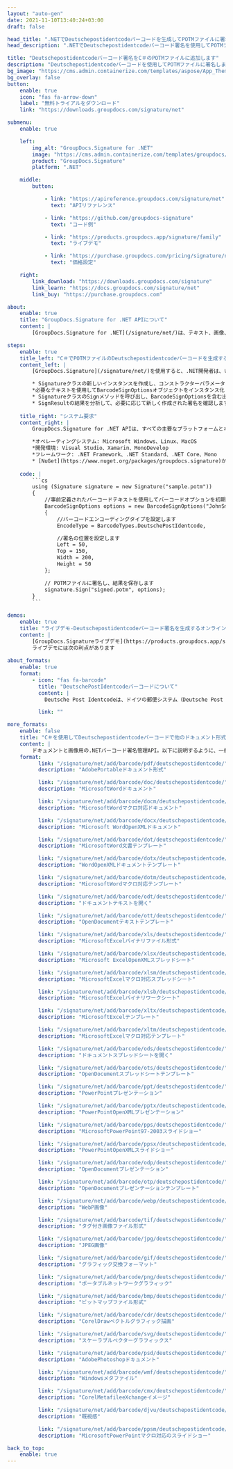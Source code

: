```yaml
---
layout: "auto-gen"
date: 2021-11-10T13:40:24+03:00
draft: false

head_title: ".NETでDeutschepostidentcodeバーコードを生成してPOTMファイルに署名する|署名文書"
head_description: ".NETでDeutschepostidentcodeバーコード署名を使用してPOTMファイルに署名する-人気のあるビジネスドキュメントや画像ファイル形式にバーコードを追加する."

title: "Deutschepostidentcodeバーコード署名をC＃のPOTMファイルに追加します"
description: "Deutschepostidentcodeバーコードを使用してPOTMファイルに署名します。署名プロパティを操作し、ニーズに合ったドキュメント内で高度な署名オプションを設定します."
bg_image: "https://cms.admin.containerize.com/templates/aspose/App_Themes/V3/images/bg/header1.png"
bg_overlay: false
button:
    enable: true
    icon: "fas fa-arrow-down"
    label: "無料トライアルをダウンロード"
    link: "https://downloads.groupdocs.com/signature/net"

submenu:
    enable: true

    left:
        img_alt: "GroupDocs.Signature for .NET"
        image: "https://cms.admin.containerize.com/templates/groupdocs/images/product-logos/90x90-noborder/groupdocs-signature-net.png"
        product: "GroupDocs.Signature"
        platform: ".NET"

    middle:
        button:

            - link: "https://apireference.groupdocs.com/signature/net"
              text: "APIリファレンス"

            - link: "https://github.com/groupdocs-signature"
              text: "コード例"

            - link: "https://products.groupdocs.app/signature/family"
              text: "ライブデモ"

            - link: "https://purchase.groupdocs.com/pricing/signature/net"
              text: "価格設定"

    right:
        link_download: "https://downloads.groupdocs.com/signature"
        link_learn: "https://docs.groupdocs.com/signature/net"
        link_buy: "https://purchase.groupdocs.com"

about:
    enable: true
    title: "GroupDocs.Signature for .NET APIについて"
    content: |
        [GroupDocs.Signature for .NET](/signature/net/)は、テキスト、画像、バーコード、スタンプ、フォームフィールド、QRコード、メタデータなどのさまざまな署名タイプを使用してデジタルドキュメントに電子署名するネイティブ.NETAPIです。ユーザーは、PDF、Microsoft Word、Excelワークシート、PowerPointプレゼンテーション、Adobe Photoshop、メタファイル、および画像ファイル形式内のデジタル署名を追加、編集、検証、削除、および検索でき、必要に応じて署名プロパティをカスタマイズするための追加サポートがあります。

steps:
    enable: true
    title_left: "C＃でPOTMファイルのDeutschepostidentcodeバーコードを生成する方法"
    content_left: |
        [GroupDocs.Signature](/signature/net/)を使用すると、.NET開発者は、いくつかの簡単な手順を実行することで、アプリケーション内のPOTMファイルにDeutschepostidentcodeバーコードを簡単に追加できます。

        * Signatureクラスの新しいインスタンスを作成し、コンストラクターパラメーターとしてソースPOTMドキュメントパスを渡します。
        *必要なテキストを使用してBarcodeSignOptionsオブジェクトをインスタンス化し、EncodeTypeプロパティをDeutschePostIdentcodeに設定します。
        * SignatureクラスのSignメソッドを呼び出し、BarcodeSignOptionsを含む出力POTMファイル名を渡します。
        * SignResultの結果を分析して、必要に応じて新しく作成された署名を確認します。
        
    title_right: "システム要求"
    content_right: |
        GroupDocs.Signature for .NET APIは、すべての主要なプラットフォームとオペレーティングシステムでサポートされています。以下のコードを実行する前に、システムに次の前提条件がインストールされていることを確認してください。

        *オペレーティングシステム: Microsoft Windows、Linux、MacOS
        *開発環境: Visual Studio、Xamarin、MonoDevelop
        *フレームワーク: .NET Framework、.NET Standard、.NET Core、Mono
        * [NuGet](https://www.nuget.org/packages/groupdocs.signature)からGroupDocs.Signaturefor.NETの最新バージョンをダウンロードします
        
    code: |
        ```cs
        using (Signature signature = new Signature("sample.potm"))
        {
            //事前定義されたバーコードテキストを使用してバーコードオプションを初期化します
            BarcodeSignOptions options = new BarcodeSignOptions("JohnSmith")
            {
                //バーコードエンコーディングタイプを設定します
                EncodeType = BarcodeTypes.DeutschePostIdentcode,

                //署名の位置を設定します
                Left = 50,
                Top = 150,
                Width = 200,
                Height = 50
            };

            // POTMファイルに署名し、結果を保存します 
            signature.Sign("signed.potm", options);
        }
        ```
        
demos:
    enable: true
    title: "ライブデモ-Deutschepostidentcodeバーコード署名を生成するオンラインアプリ"
    content: |
        [GroupDocs.Signatureライブデモ](https://products.groupdocs.app/signature/family)サイトにアクセスして、今すぐDeutschepostidentcodeバーコードをPOTMファイルに追加します。  
        ライブデモには次の利点があります
        
about_formats:
    enable: true
    format:
        - icon: "fas fa-barcode"
          title: "DeutschePostIdentcodeバーコードについて"
          content: |
            Deutsche Post Identcodeは、ドイツの郵便システム（Deutsche Post AG [DHL]）によってメールルーティングに使用されます。これは、Interleaved 2of5シンボル体系の変形です。チェックディジットのみが異なります。

          link: ""

more_formats:
    enable: false
    title: "C＃を使用してDeutschepostidentcodeバーコードで他のドキュメント形式に署名する"
    content: |
        ドキュメントと画像用の.NETバーコード署名管理API。以下に説明するように、一般的なファイル形式のいくつかにバーコード署名を追加します。
    format: 
          link: "/signature/net/add/barcode/pdf/deutschepostidentcode/"
          description: "AdobePortableドキュメント形式"

          link: "/signature/net/add/barcode/doc/deutschepostidentcode/"
          description: "MicrosoftWordドキュメント"

          link: "/signature/net/add/barcode/docm/deutschepostidentcode/"
          description: "MicrosoftWordマクロ対応ドキュメント"

          link: "/signature/net/add/barcode/docx/deutschepostidentcode/"
          description: "Microsoft WordOpenXMLドキュメント"

          link: "/signature/net/add/barcode/dot/deutschepostidentcode/"
          description: "MicrosoftWord文書テンプレート"

          link: "/signature/net/add/barcode/dotx/deutschepostidentcode/"
          description: "WordOpenXMLドキュメントテンプレート"

          link: "/signature/net/add/barcode/dotm/deutschepostidentcode/"
          description: "MicrosoftWordマクロ対応テンプレート"       

          link: "/signature/net/add/barcode/odt/deutschepostidentcode/"
          description: "ドキュメントテキストを開く"

          link: "/signature/net/add/barcode/ott/deutschepostidentcode/"
          description: "OpenDocumentテキストテンプレート"

          link: "/signature/net/add/barcode/xls/deutschepostidentcode/"
          description: "MicrosoftExcelバイナリファイル形式"

          link: "/signature/net/add/barcode/xlsx/deutschepostidentcode/"
          description: "Microsoft ExcelOpenXMLスプレッドシート"

          link: "/signature/net/add/barcode/xlsm/deutschepostidentcode/"
          description: "MicrosoftExcelマクロ対応スプレッドシート"

          link: "/signature/net/add/barcode/xlsb/deutschepostidentcode/"
          description: "MicrosoftExcelバイナリワークシート"

          link: "/signature/net/add/barcode/xltx/deutschepostidentcode/"
          description: "MicrosoftExcelテンプレート"

          link: "/signature/net/add/barcode/xltm/deutschepostidentcode/"
          description: "MicrosoftExcelマクロ対応テンプレート"

          link: "/signature/net/add/barcode/ods/deutschepostidentcode/"
          description: "ドキュメントスプレッドシートを開く"

          link: "/signature/net/add/barcode/ots/deutschepostidentcode/"
          description: "OpenDocumentスプレッドシートテンプレート"

          link: "/signature/net/add/barcode/ppt/deutschepostidentcode/"
          description: "PowerPointプレゼンテーション"

          link: "/signature/net/add/barcode/pptx/deutschepostidentcode/"
          description: "PowerPointOpenXMLプレゼンテーション"

          link: "/signature/net/add/barcode/pps/deutschepostidentcode/"
          description: "MicrosoftPowerPoint97-2003スライドショー"

          link: "/signature/net/add/barcode/ppsx/deutschepostidentcode/"
          description: "PowerPointOpenXMLスライドショー"                              

          link: "/signature/net/add/barcode/odp/deutschepostidentcode/"
          description: "OpenDocumentプレゼンテーション"

          link: "/signature/net/add/barcode/otp/deutschepostidentcode/"
          description: "OpenDocumentプレゼンテーションテンプレート"

          link: "/signature/net/add/barcode/webp/deutschepostidentcode/"
          description: "WebP画像"

          link: "/signature/net/add/barcode/tif/deutschepostidentcode/"
          description: "タグ付き画像ファイル形式"

          link: "/signature/net/add/barcode/jpg/deutschepostidentcode/"
          description: "JPEG画像"

          link: "/signature/net/add/barcode/gif/deutschepostidentcode/"
          description: "グラフィック交換フォーマット"

          link: "/signature/net/add/barcode/png/deutschepostidentcode/"
          description: "ポータブルネットワークグラフィック"

          link: "/signature/net/add/barcode/bmp/deutschepostidentcode/"
          description: "ビットマップファイル形式"

          link: "/signature/net/add/barcode/cdr/deutschepostidentcode/"
          description: "CorelDrawベクトルグラフィック描画"

          link: "/signature/net/add/barcode/svg/deutschepostidentcode/"
          description: "スケーラブルベクターグラフィックス"

          link: "/signature/net/add/barcode/psd/deutschepostidentcode/"
          description: "AdobePhotoshopドキュメント"

          link: "/signature/net/add/barcode/wmf/deutschepostidentcode/"
          description: "Windowsメタファイル"        

          link: "/signature/net/add/barcode/cmx/deutschepostidentcode/"
          description: "CorelMetafileeXchangeイメージ"

          link: "/signature/net/add/barcode/djvu/deutschepostidentcode/"
          description: "既視感"

          link: "/signature/net/add/barcode/ppsm/deutschepostidentcode/"
          description: "MicrosoftPowerPointマクロ対応のスライドショー"

back_to_top:
    enable: true
---
```


